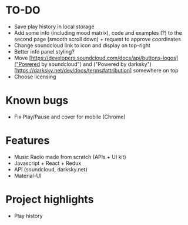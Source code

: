 # TO-DO
* Save play history in local storage
* Add some info (including mood matrix), code and examples (?) to the second page (smooth scroll down) + request to approve coordinates
* Change soundcloud link to icon and display on top-right
* Better info panel styling?
* Move [https://developers.soundcloud.com/docs/api/buttons-logos]("Powered by soundcloud") and ("Powered by darksky")[https://darksky.net/dev/docs/terms#attribution] somewhere on top
* Choose licensing

# Known bugs
* Fix Play/Pause and cover for mobile (Chrome)

# Features
* Music Radio made from scratch (APIs + UI kit)
* Javascript + React + Redux
* API (soundcloud, darksky.net)
* Material-UI

# Project highlights
* Play history